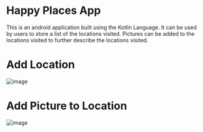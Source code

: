 # Happy Places App
This is an android application built using the Kotlin Language. It can be used by users to store a list of the locations visited. Pictures can be added to the locations visited to further describe the locations visited.

# Add Location
![image](https://github.com/Udemy-Android-Projects/HappyPlacesApp/assets/77143082/f13a2895-1f19-42a2-8da3-cb88e127a4da)

# Add Picture to Location
![image](https://github.com/Udemy-Android-Projects/HappyPlacesApp/assets/77143082/591d60b8-6fd5-49e8-b846-9d24d08faca7)
